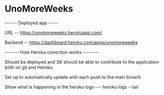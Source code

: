 # UnoMoreWeeks

------ Deployed app -----

URL -- https://unomoreweeks.herokuapp.com/ 

Backend -- https://dashboard.heroku.com/apps/unomoreweeks

------- How Heroku conection works --------

Should be deployed and SK should be able to contribute to the application both on git and Heroku

Set up to automatically update with each push to the main brnach  

Show what is happening in the heroku logs --- heroku logs --tail